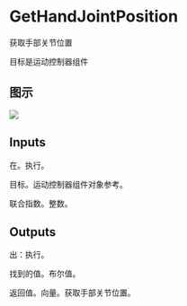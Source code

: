 # GetHandJointPosition

获取手部关节位置

目标是运动控制器组件

## 图示

![]($-20221218-20072850.png)

## Inputs

在。执行。

目标。运动控制器组件对象参考。

联合指数。整数。  

## Outputs

出：执行。

找到的值。布尔值。

返回值。向量。获取手部关节位置。
